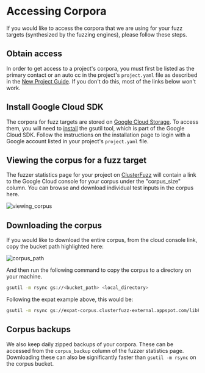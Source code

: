 # Accessing Corpora

If you would like to access the corpora that we are using for your fuzz targets (synthesized by the fuzzing engines), please follow these steps.

## Obtain access

In order to get access to a project's corpora, you must first be listed as the primary contact or an auto cc in the project's `project.yaml` file as described in the [New Project Guide](new_project_guide.md#projectyaml). If you don't do this, most of the links below won't work.

## Install Google Cloud SDK

The corpora for fuzz targets are stored on [Google Cloud Storage](https://cloud.google.com/storage/). To access them, you will need to [install](https://cloud.google.com/storage/docs/gsutil_install) the gsutil tool, which is part of the Google Cloud SDK.
Follow the instructions on the installation page to login with a Google account listed in your project's `project.yaml` file.

## Viewing the corpus for a fuzz target

The fuzzer statistics page for your project on [ClusterFuzz](clusterfuzz.md) will contain a link to the Google Cloud console for your corpus under the "corpus_size" column. You can browse and download individual test inputs in the corpus here.

![viewing_corpus](https://raw.githubusercontent.com/google/oss-fuzz/master/docs/images/viewing_corpus.png)

## Downloading the corpus 

If you would like to download the entire corpus, from the cloud console link, copy the bucket path highlighted here:

![corpus_path](https://raw.githubusercontent.com/google/oss-fuzz/master/docs/images/corpus_path.png)

And then run the following command to copy the corpus to a directory on your machine.

```bash
gsutil -m rsync gs://<bucket_path> <local_directory>
```
Following the expat example above, this would be:

```bash
gsutil -m rsync gs://expat-corpus.clusterfuzz-external.appspot.com/libFuzzer/expat_parse_fuzzer <local_directory>
```

## Corpus backups

We also keep daily zipped backups of your corpora. These can be accessed from the `corpus_backup` column of the fuzzer statistics page. Downloading these can also be significantly faster than `gsutil -m rsync` on the corpus bucket.
